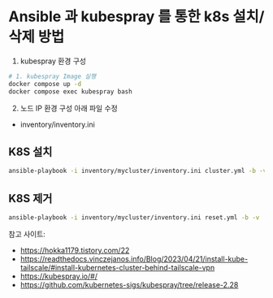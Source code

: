 # Ansible 과 kubespray 를 통한 k8s 설치/삭제 방법 

1. kubespray 환경 구성
```bash
# 1. kubespray Image 실행
docker compose up -d
docker compose exec kubespray bash
```
2. 노드 IP 환경 구성
아래 파일 수정
- inventory/inventory.ini

## K8S 설치
```bash
ansible-playbook -i inventory/mycluster/inventory.ini cluster.yml -b -v
```

## K8S 제거
```bash
ansible-playbook -i inventory/mycluster/inventory.ini reset.yml -b -v
```


참고 사이트:
- https://hokka1179.tistory.com/22
- https://readthedocs.vinczejanos.info/Blog/2023/04/21/install-kube-tailscale/#install-kubernetes-cluster-behind-tailscale-vpn
- https://kubespray.io/#/
- https://github.com/kubernetes-sigs/kubespray/tree/release-2.28
